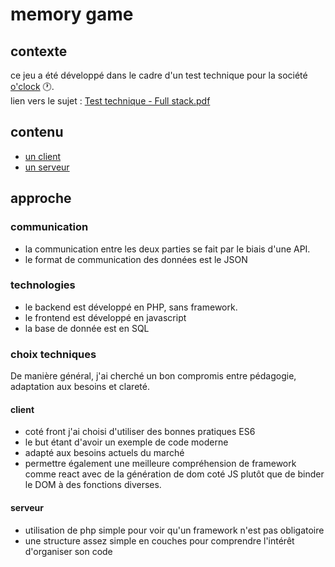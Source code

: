 # memory game

## contexte

ce jeu a été développé dans le cadre d'un test technique pour la société [o'clock](https://oclock.io/blog/275/on-a-besoin-de-renforts) :clock1:. <br/>
lien vers le sujet : [Test technique - Full stack.pdf](../Test&#32;technique&#32;-&#32;Full&#32;stack.pdf)

## contenu

 - [un client](https://github.com/marccharton/oclock-memory_game/tree/feature/frontend/client)
 - [un serveur](https://github.com/marccharton/oclock-memory_game/tree/feature/frontend/server)

## approche

### communication
 - la communication entre les deux parties se fait par le biais d'une API.
 - le format de communication des données est le JSON

### technologies
 - le backend est développé en PHP, sans framework.
 - le frontend est développé en javascript
 - la base de donnée est en SQL

### choix techniques

De manière général, j'ai cherché un bon compromis entre pédagogie, adaptation aux besoins et clareté.

#### client
 - coté front j'ai choisi d'utiliser des bonnes pratiques ES6
 - le but étant d'avoir un exemple de code moderne
 - adapté aux besoins actuels du marché
 - permettre également une meilleure compréhension de framework comme react avec de la génération de dom coté JS plutôt que de binder le DOM à des fonctions diverses.

#### serveur
 - utilisation de php simple pour voir qu'un framework n'est pas obligatoire
 - une structure assez simple en couches pour comprendre l'intérêt d'organiser son code

